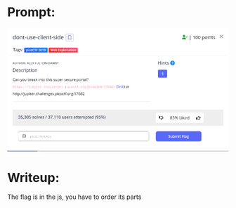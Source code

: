 <h1>
  Prompt:
</h1>

![alt text](prompt.png)

<h1>
  Writeup:
</h1>

<p>The flag is in the js, you have to order its parts</p>
